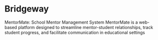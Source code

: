 # Bridgeway
MentorMate: School Mentor Management System MentorMate is a web-based platform designed to streamline mentor-student relationships, track student progress, and facilitate communication in educational settings
